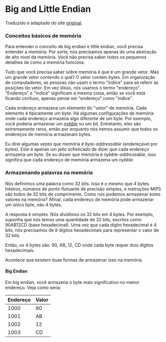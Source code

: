 # Big and Little Endian

Traduzido e adaptado do site [original](https://www.cs.umd.edu/class/sum2003/cmsc311/Notes/Data/endian.html).

### Conceitos básicos de memória

Para entender o conceito de big endian e little endian, você precisa entender a memória. Por sorte, nós precisamos apenas de uma abstração de alto nível da memória. Você não precisa saber todos os pequenos detalhes de como a memória funciona. 

Tudo que você precisa saber sobre memória é que é um grande vetor. Mas um grande vetor contendo o quê? O vetor contém bytes. Em organização de computadores, as pessoas não usam o termo "índice" para se referir às posições do vetor. Em vez disso, nós usamos o termo "endereço". "Endereço" e "índice" significam a mesma coisa, então se você está ficando confuso, apenas pense em "endereço" como "índice". 

Cada endereço armazena um elemento do "vetor" de memória. Cada elemento é tipicamente um byte. Há algumas configurações de memória onde cada endereço armazena algo diferente de um byte. Por exemplo, você poderia armazenar um [_nybble_](https://pt.wikipedia.org/wiki/Nibble) ou um bit. Entretanto, eles são extremamente raros, então por enquanto nós iremos assumir que todos os endereços de memória armazenam bytes. 

Eu direi algumas vezes que memória é _byte-addressable_ (endereçável por bytes). Este é apenas um jeito sofisticado de dizer que cada endereço armazena um byte. Se eu disser que memória é _nybble-addressable_, isso significa que cada endereço de memória armazena um _nybble_. 

### Armazenando palavras na memória

Nós definimos uma palavra como 32 bits. Isso é o mesmo que 4 bytes. Inteiros, números de ponto flutuante de precisão simples, e instruções MIPS são todos de 32 bits de comprimento. Como nós podemos armazenar estes valores na memória? Afinal, cada endereço de memória pode armazenar um único byte, não 4 bytes. 

A resposta é simples. Nós dividimos os 32 bits em 4 bytes. Por exemplo, suponha que nós temos uma quantidade de 32 bits, escritos como 90AB12CD (base hexadecimal). Uma vez que cada dígito hexadecimal é 4 bits, nós precisamos de 8 dígitos hexadecimais para representar o valor de 32 bits. 

Então, os 4 bytes são: 90, AB, 12, CD onde cada byte requer dois dígitos hexadecimais.  

Acontece que existem duas formas de armazenar isso na memória. 

#### Big Endian

Em big endian, você armazena o byte mais significativo no menor endereço. Veja como seria:

Endereço | Valor 
-------- |--------
1000	   | 90
1001	   | AB 
1002     | 12
1003	   | CD  








